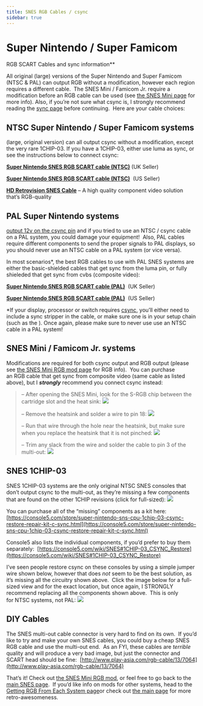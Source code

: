 ```yaml
---
title: SNES RGB Cables / csync
sidebar: true
---
```

# Super Nintendo / Super Famicom

RGB SCART Cables and sync information**

All original (large) versions of the Super Nintendo and Super Famicom (NTSC & PAL) can output RGB without a modification, however each region requires a different cable.  The SNES Mini / Famicom Jr. require a modification before an RGB cable can be used (see [the SNES Mini page](/consoles/snes/mini/rgb) for more info). Also, if you’re not sure what csync is, I strongly recommend reading the [sync page](/info/sync) before continuing.  Here are your cable choices:

## NTSC Super Nintendo / Super Famicom systems
(large, original version) can all output csync without a modification, except the very rare 1CHIP-03. If you have a 1CHIP-03, either use luma as sync, or see the instructions below to connect csync:

[**Super Nintendo SNES RGB SCART cable (NTSC)**](https://www.retrogamingcables.co.uk/packapunch-super-nintendo-entertainment-system-snes-n64-rgb-av-scart-cable-ntsc-gold-scart?tracking=5543fb4c077bb) (UK Seller)

[**Super Nintendo SNES RGB SCART cable (NTSC)**](https://retro-access.com/collections/super-nintendo/products/super-nintendo-stereo-rgb-scart-lead-snes-csync-full-shield-grounded-cable?aff=3)  (US Seller)

[**HD Retrovision SNES Cable**](https://castlemaniagames.com/products/hd-retrovision-snes-ypbpr-component-cable-for-the-super-nintendo?ref=w9_zngec1o_) – A high quality component video solution that’s RGB-quality


## PAL Super Nintendo systems
[output 12v on the csync pin](http://gamesx.com/wiki/doku.php?id=av:nintendomultiav) and if you tried to use an NTSC / csync cable on a PAL system, you could damage your equipment!  Also, PAL cables require different components to send the proper signals to PAL displays, so you should never use an NTSC cable on a PAL system (or vice versa).

In most scenarios*, the best RGB cables to use with PAL SNES systems are either the basic-shielded cables that get sync from the luma pin, or fully shieleded that get sync from cvbs (composite video):

[**Super Nintendo SNES RGB SCART cable (PAL)**](https://www.retrogamingcables.co.uk/nintendo/super-nintendo/SUPER-NINTENDO-PAL-NTSC-PACKAPUNCH-RGB-SCART-CABLES/packapunch-pro-super-nintendo-entertainment-system-snes-rgb-av-scart-cable-pal?tracking=5543fb4c077bb)  (UK Seller)

[**Super Nintendo SNES RGB SCART cable (PAL)**](https://retro-access.com/collections/super-nintendo/products/super-nintendo-pal-version-rgb-scart-lead-shielded-grounded-cable-cord-snes?aff=3)  (US Seller)

*If your display, processor or switch requires [csync](/info/sync), you’ll either need to include a sync stripper in the cable, or make sure one is in your setup chain (such as the ). Once again, please make sure to never use use an NTSC cable in a PAL system!

 

## SNES Mini / Famicom Jr. systems
Modifications are required for both csync output and RGB output (please see [the SNES Mini RGB mod page](/consoles/snes/mini/rgb) for RGB info).  You can purchase an RGB cable that get sync from composite video (same cable as listed above), but I ***strongly*** recommend you connect csync instead:

> – After opening the SNES Mini, look for the S-RGB chip between the cartridge slot and the heat sink:
> ![](https://cdn.retrorgb.com/images/SNESMiniCsync01.jpg)
> 
> – Remove the heatsink and solder a wire to pin 18:
> ![](https://cdn.retrorgb.com/images/SNESMiniCsync02.jpg)
> 
> – Run that wire through the hole near the heatsink, but make sure when you replace the heatsink that it is not pinched:
> ![](https://cdn.retrorgb.com/images/SNESMiniCsync03.jpg)
> 
> – Trim any slack from the wire and solder the cable to pin 3 of the multi-out:
> ![](https://cdn.retrorgb.com/images/SNESMiniCsync04.jpg)
> 
> 

## SNES 1CHIP-03

SNES 1CHIP-03 systems are the only original NTSC SNES consoles that don’t output csync to the multi-out, as they’re missing a few components that are found on the other 1CHIP revisions (click for full-sized):
[![](https://cdn.retrorgb.com/images/1CHIP-01vs1CHIP-03csyncComponents-small.jpg)](https://cdn.retrorgb.com/images/1CHIP-01vs1CHIP-03csyncComponents.jpg)

You can purchase all of the “missing” components as a kit here:  [https://console5.com/store/super-nintendo-sns-cpu-1chip-03-csync-restore-repair-kit-c-sync.html](https://console5.com/store/super-nintendo-sns-cpu-1chip-03-csync-restore-repair-kit-c-sync.html)

Console5 also lists the individual components, if you’d prefer to buy them separately:  [https://console5.com/wiki/SNES#1CHIP-03_CSYNC_Restore](https://console5.com/wiki/SNES#1CHIP-03_CSYNC_Restore)

I’ve seen people restore csync on these consoles by using a simple jumper wire shown below, however that does *not* seem to be the best solution, as it’s missing all the circuitry shown above.  Click the image below for a full-sized view and for the exact location, but once again, I STRONGLY recommend replacing all the components shown above.  This is only for NTSC systems, not PAL:
[![](https://cdn.retrorgb.com/images/1CHIP-03-csync.jpg)](https://cdn.retrorgb.com/images/1CHIP-03-csync-Large.jpg)

## DIY Cables

The SNES multi-out cable connector is very hard to find on its own.  If you’d like to try and make your own SNES cables, you could buy a cheap SNES RGB cable and use the multi-out end.  As an FYI, these cables are *terrible* quality and will produce a very bad image, but just the connector and SCART head should be fine:  [http://www.play-asia.com/rgb-cable/13/7064](http://www.play-asia.com/rgb-cable/13/7064)


That’s it! Check out [the SNES Mini RGB mod](/consoles/snes/csync), or feel free to go back to the [main SNES page](/consoles/snes).  If you’d like info on mods for other systems, head to the [Getting RGB From Each System page](consoles/)or check out [the main page](/) for more retro-awesomeness.